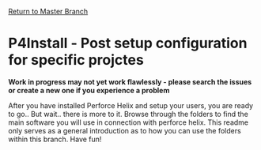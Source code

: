 [Return to Master Branch](../master)


# P4Install - Post setup configuration for specific projctes
**Work in progress  may not yet work flawlessly - please search the issues or create a new one if you experience a problem**

After you have installed Perforce Helix and setup your users, you are ready to go.. But wait.. there is more to it. 
Browse through the folders to find the main software you will use in connection with perforce helix.
This readme only serves as a general introduction as to how you can use the folders within this branch.
Have fun!
